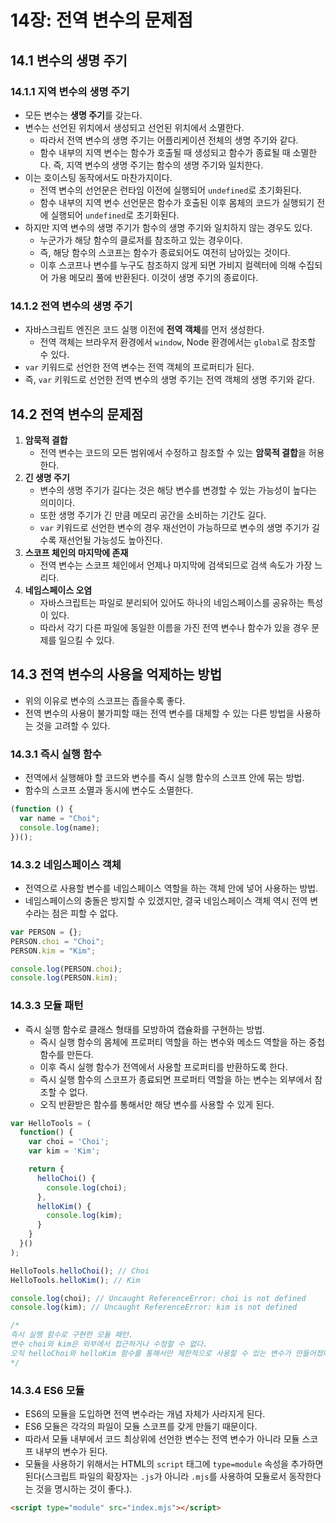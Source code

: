 # 14장: 전역 변수의 문제점

## 14.1 변수의 생명 주기

### 14.1.1 지역 변수의 생명 주기

- 모든 변수는 **생명 주기**를 갖는다.
- 변수는 선언된 위치에서 생성되고 선언된 위치에서 소멸한다.
  - 따라서 전역 변수의 생명 주기는 어플리케이션 전체의 생명 주기와 같다.
  - 함수 내부의 지역 변수는 함수가 호출될 때 생성되고 함수가 종료될 때 소멸한다. 즉, 지역 변수의 생명 주기는 함수의 생명 주기와 일치한다.
- 이는 호이스팅 동작에서도 마찬가지이다.
  - 전역 변수의 선언문은 런타임 이전에 실행되어 `undefined`로 초기화된다.
  - 함수 내부의 지역 변수 선언문은 함수가 호출된 이후 몸체의 코드가 실행되기 전에 실행되어 `undefined`로 초기화된다.
- 하지만 지역 변수의 생명 주기가 함수의 생명 주기와 일치하지 않는 경우도 있다.
  - 누군가가 해당 함수의 클로저를 참조하고 있는 경우이다.
  - 즉, 해당 함수의 스코프는 함수가 종료되어도 여전히 남아있는 것이다.
  - 이후 스코프나 변수를 누구도 참조하지 않게 되면 가비지 컬렉터에 의해 수집되어 가용 메모리 풀에 반환된다. 이것이 생명 주기의 종료이다.

### 14.1.2 전역 변수의 생명 주기

- 자바스크립트 엔진은 코드 실행 이전에 **전역 객체**를 먼저 생성한다.
  - 전역 객체는 브라우저 환경에서 `window`, Node 환경에서는 `global`로 참조할 수 있다.
- `var` 키워드로 선언한 전역 변수는 전역 객체의 프로퍼티가 된다.
- 즉, `var` 키워드로 선언한 전역 변수의 생명 주기는 전역 객체의 생명 주기와 같다.

## 14.2 전역 변수의 문제점

1. **암묵적 결합**
   - 전역 변수는 코드의 모든 범위에서 수정하고 참조할 수 있는 **암묵적 결합**을 허용한다.
2. **긴 생명 주기**
   - 변수의 생명 주기가 길다는 것은 해당 변수를 변경할 수 있는 가능성이 높다는 의미이다.
   - 또한 생명 주기가 긴 만큼 메모리 공간을 소비하는 기간도 길다.
   - `var` 키워드로 선언한 변수의 경우 재선언이 가능하므로 변수의 생명 주기가 길수록 재선언될 가능성도 높아진다.
3. **스코프 체인의 마지막에 존재**
   - 전역 변수는 스코프 체인에서 언제나 마지막에 검색되므로 검색 속도가 가장 느리다.
4. **네임스페이스 오염**
   - 자바스크립트는 파일로 분리되어 있어도 하나의 네임스페이스를 공유하는 특성이 있다.
   - 따라서 각기 다른 파일에 동일한 이름을 가진 전역 변수나 함수가 있을 경우 문제를 일으킬 수 있다.

## 14.3 전역 변수의 사용을 억제하는 방법

- 위의 이유로 변수의 스코프는 좁을수록 좋다.
- 전역 변수의 사용이 불가피할 때는 전역 변수를 대체할 수 있는 다른 방법을 사용하는 것을 고려할 수 있다.

### 14.3.1 즉시 실행 함수

- 전역에서 실행해야 할 코드와 변수를 즉시 실행 함수의 스코프 안에 묶는 방법.
- 함수의 스코프 소멸과 동시에 변수도 소멸한다.

```javascript
(function () {
  var name = "Choi";
  console.log(name);
})();
```

### 14.3.2 네임스페이스 객체

- 전역으로 사용할 변수를 네임스페이스 역할을 하는 객체 안에 넣어 사용하는 방법.
- 네임스페이스의 충돌은 방지할 수 있겠지만, 결국 네임스페이스 객체 역시 전역 변수라는 점은 피할 수 없다.

```javascript
var PERSON = {};
PERSON.choi = "Choi";
PERSON.kim = "Kim";

console.log(PERSON.choi);
console.log(PERSON.kim);
```

### 14.3.3 모듈 패턴

- 즉시 실행 함수로 클래스 형태를 모방하여 캡슐화를 구현하는 방법.
  - 즉시 실행 함수의 몸체에 프로퍼티 역할을 하는 변수와 메소드 역할을 하는 중첩 함수를 만든다.
  - 이후 즉시 실행 함수가 전역에서 사용할 프로퍼티를 반환하도록 한다.
  - 즉시 실행 함수의 스코프가 종료되면 프로퍼티 역할을 하는 변수는 외부에서 참조할 수 없다.
  - 오직 반환받은 함수를 통해서만 해당 변수를 사용할 수 있게 된다.

```javascript
var HelloTools = (
  function() {
    var choi = 'Choi';
    var kim = 'Kim';

    return {
      helloChoi() {
        console.log(choi);
      },
      helloKim() {
        console.log(kim);
      }
    }
  }()
);

HelloTools.helloChoi(); // Choi
HelloTools.helloKim(); // Kim

console.log(choi); // Uncaught ReferenceError: choi is not defined
console.log(kim); // Uncaught ReferenceError: kim is not defined

/*
즉시 실행 함수로 구현한 모듈 패턴.
변수 choi와 kim은 외부에서 접근하거나 수정할 수 없다.
오직 helloChoi와 helloKim 함수를 통해서만 제한적으로 사용할 수 있는 변수가 만들어졌다.
*/
```

### 14.3.4 ES6 모듈

- ES6의 모듈을 도입하면 전역 변수라는 개념 자체가 사라지게 된다.
- ES6 모듈은 각각의 파일이 모듈 스코프를 갖게 만들기 때문이다.
- 따라서 모듈 내부에서 코드 최상위에 선언한 변수는 전역 변수가 아니라 모듈 스코프 내부의 변수가 된다.
- 모듈을 사용하기 위해서는 HTML의 `script` 태그에 `type=module` 속성을 추가하면 된다(스크립트 파일의 확장자는 `.js`가 아니라 `.mjs`를 사용하여 모듈로서 동작한다는 것을 명시하는 것이 좋다.).

```html
<script type="module" src="index.mjs"></script>
```